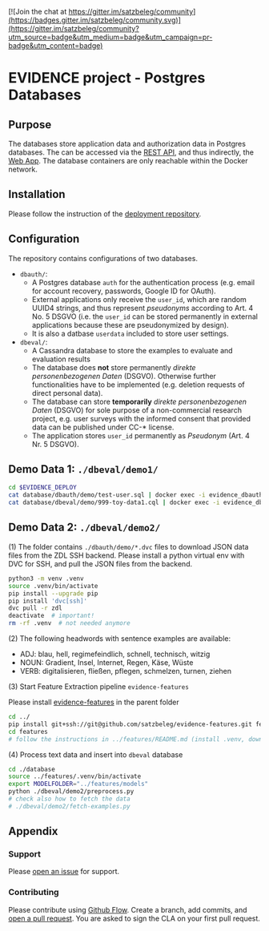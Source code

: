 [![Join the chat at https://gitter.im/satzbeleg/community](https://badges.gitter.im/satzbeleg/community.svg)](https://gitter.im/satzbeleg/community?utm_source=badge&utm_medium=badge&utm_campaign=pr-badge&utm_content=badge)

# EVIDENCE project - Postgres Databases


## Purpose
The databases store application data and authorization data in Postgres databases. The can be accessed via the [REST API](https://github.com/satzbeleg/evidence-restapi), and thus indirectly, the [Web App](https://github.com/satzbeleg/evidence-app).
The database containers are only reachable within the Docker network.


## Installation
Please follow the instruction of the [deployment repository](https://github.com/satzbeleg/evidence-deploy).


## Configuration
The repository contains configurations of two databases.

- `dbauth/`: 
    - A Postgres database `auth` for the authentication process (e.g. email for account recovery, passwords, Google ID for OAuth).
    - External applications only receive the `user_id`, which are random UUID4 strings, and thus represent *pseudonyms* according to Art. 4 No. 5 DSGVO (i.e. the `user_id` can be stored permanently in external applications because these are pseudonymized by design).
    - It is also a datbase `userdata` included to store user settings.
- `dbeval/`: 
    - A Cassandra database to store the examples to evaluate and evaluation results
    - The database does **not** store permanently *direkte personenbezogenen Daten* (DSGVO). Otherwise further functionalities have to be implemented (e.g. deletion requests of direct personal data).
    - The database can store **temporarily** *direkte personenbezogenen Daten* (DSGVO) for sole purpose of a non-commercial research project, e.g. user surveys with the informed consent that provided data can be published under CC-* license.
    - The application stores `user_id` permanently as *Pseudonym* (Art. 4 Nr. 5 DSGVO).

## Demo Data 1: `./dbeval/demo1/`

```sh
cd $EVIDENCE_DEPLOY 
cat database/dbauth/demo/test-user.sql | docker exec -i evidence_dbauth psql -U evidence -d evidence
cat database/dbeval/demo/999-toy-data1.cql | docker exec -i evidence_dbeval cqlsh 
```

## Demo Data 2: `./dbeval/demo2/`
(1) The folder contains `./dbauth/demo/*.dvc` files to download JSON data files from the ZDL SSH backend.
Please install a python virtual env with DVC for SSH, and pull the JSON files from the backend.

```sh
python3 -m venv .venv
source .venv/bin/activate
pip install --upgrade pip
pip install 'dvc[ssh]'
dvc pull -r zdl
deactivate  # important!
rm -rf .venv  # not needed anymore
```

(2) The following headwords with sentence examples are available: 

- ADJ: blau, hell, regimefeindlich, schnell, technisch, witzig
- NOUN: Gradient, Insel, Internet, Regen, Käse, Wüste
- VERB: digitalisieren, fließen, pflegen, schmelzen, turnen, ziehen


(3) Start Feature Extraction pipeline `evidence-features`

Please install [evidence-features](github.com/satzbeleg/evidence-features) in the parent folder

```sh
cd ../
pip install git+ssh://git@github.com/satzbeleg/evidence-features.git features
cd features
# follow the instructions in ../features/README.md (install .venv, download models)
```

(4) Process text data and insert into `dbeval` database

```sh
cd ./database
source ../features/.venv/bin/activate
export MODELFOLDER="../features/models"
python ./dbeval/demo2/preprocess.py
# check also how to fetch the data
# ./dbeval/demo2/fetch-examples.py
```


## Appendix

### Support
Please [open an issue](https://github.com/satzbeleg/evidence-database/issues/new) for support.

### Contributing
Please contribute using [Github Flow](https://guides.github.com/introduction/flow/). Create a branch, add commits, and [open a pull request](https://github.com/satzbeleg/evidence-database/compare/).
You are asked to sign the CLA on your first pull request.

